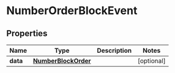

# NumberOrderBlockEvent

## Properties

Name | Type | Description | Notes
------------ | ------------- | ------------- | -------------
**data** | [**NumberBlockOrder**](NumberBlockOrder.md) |  |  [optional]



